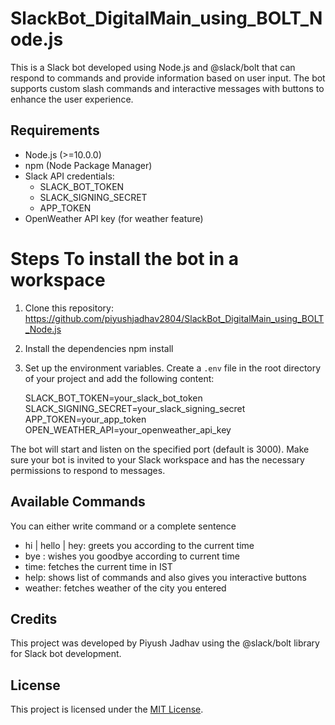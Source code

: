 # SlackBot_DigitalMain_using_BOLT_Node.js

This is a Slack bot developed using Node.js and @slack/bolt that can respond to commands and provide information based on user input. The bot supports custom slash commands and interactive messages with buttons to enhance the user experience.

## Requirements

- Node.js (>=10.0.0)
- npm (Node Package Manager)
- Slack API credentials:
  - SLACK_BOT_TOKEN
  - SLACK_SIGNING_SECRET
  - APP_TOKEN
- OpenWeather API key (for weather feature)

# Steps To install the bot in a workspace

1. Clone this repository: https://github.com/piyushjadhav2804/SlackBot_DigitalMain_using_BOLT_Node.js
   
2. Install the dependencies
   npm install

3. Set up the environment variables.
   Create a `.env` file in the root directory of your project and add the following content:

   SLACK_BOT_TOKEN=your_slack_bot_token
   SLACK_SIGNING_SECRET=your_slack_signing_secret
   APP_TOKEN=your_app_token
   OPEN_WEATHER_API=your_openweather_api_key



The bot will start and listen on the specified port (default is 3000). Make sure your bot is invited to your Slack workspace and has the necessary permissions to respond to messages.

## Available Commands

You can either write command or a complete sentence
- hi | hello | hey: greets you according to the current time
- bye : wishes you goodbye according to current time
- time: fetches the current time in IST
- help: shows list of commands and also gives you interactive buttons
- weather: fetches weather of the city you entered
  

## Credits

This project was developed by Piyush Jadhav using the @slack/bolt library for Slack bot development.

## License

This project is licensed under the [MIT License](LICENSE).
